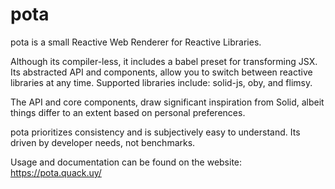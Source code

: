 # pota

pota is a small Reactive Web Renderer for Reactive Libraries.

Although its compiler-less, it includes a babel preset for
transforming JSX. Its abstracted API and components, allow you to
switch between reactive libraries at any time. Supported libraries
include: solid-js, oby, and flimsy.

The API and core components, draw significant inspiration from Solid,
albeit things differ to an extent based on personal preferences.

pota prioritizes consistency and is subjectively easy to understand.
Its driven by developer needs, not benchmarks.

Usage and documentation can be found on the website:
https://pota.quack.uy/
